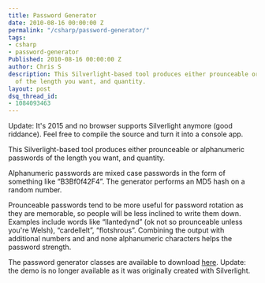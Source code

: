 ```yaml
---
title: Password Generator
date: 2010-08-16 00:00:00 Z
permalink: "/csharp/password-generator/"
tags:
- csharp
- password-generator
Published: 2010-08-16 00:00:00 Z
author: Chris S
description: This Silverlight-based tool produces either prounceable or alphanumeric passwords
  of the length you want, and quantity.
layout: post
dsq_thread_id:
- 1084093463
---
```


Update: It's 2015 and no browser supports Silverlight anymore (good riddance). Feel free to compile the source and turn it into a console app.

This Silverlight-based tool produces either prounceable or alphanumeric passwords of the length you want, and quantity. 

Alphanumeric passwords are mixed case passwords in the form of something like &#8220;B3Bf0f42F4&#8221;. The generator performs an MD5 hash on a random number.

<!--more-->

Prounceable passwords tend to be more useful for password rotation as they are memorable, so people will be less inclined to write them down. Examples include words like &#8220;llantedynd&#8221; (ok not so prounceable unless you're Welsh), &#8220;cardellelt&#8221;, &#8220;flotshrous&#8221;. Combining the output with additional numbers and and none alphanumeric characters helps the password strength. 

The password generator classes are available to download [here][1].
Update: the demo is no longer available as it was originally created with Silverlight.

 [1]: /csharp/pronounceable-password-generator/
